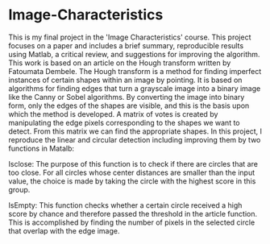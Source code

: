 # Image-Characteristics
This is my final project in the 'Image Characteristics' course. This project focuses on a paper and includes a brief summary, reproducible results using Matlab, a critical review, and suggestions for improving the algorithm. This work is based on an article on the Hough transform written by Fatoumata Dembele. The Hough transform is a method for finding imperfect instances of certain shapes within an image by pointing. It is based on algorithms for finding edges that turn a grayscale image into a binary image like the Canny or Sobel algorithms. By converting the image into binary form, only the edges of the shapes are visible, and this is the basis upon which the method is developed. A matrix of votes is created by manipulating the edge pixels corresponding to the shapes we want to detect. From this matrix we can find the appropriate shapes. In this project, I reproduce the linear and circular detection including improving them by two functions in Matalb: 

Isclose: The purpose of this function is to check if there are circles that are too close. For all circles whose center distances are smaller than the input value, the choice is made by taking the circle with the highest score in this group.

IsEmpty: This function checks whether a certain circle received a high score by chance and therefore passed the threshold in the article function. This is accomplished by finding the number of pixels in the selected circle that overlap with the edge image.

 

 
